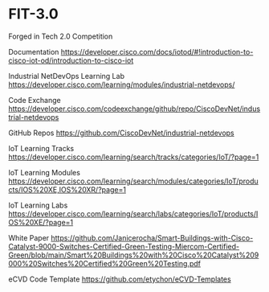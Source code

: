 # FIT-3.0
Forged in Tech 2.0 Competition

Documentation
https://developer.cisco.com/docs/iotod/#!introduction-to-cisco-iot-od/introduction-to-cisco-iot

Industrial NetDevOps Learning Lab
https://developer.cisco.com/learning/modules/industrial-netdevops/

Code Exchange
https://developer.cisco.com/codeexchange/github/repo/CiscoDevNet/industrial-netdevops

GitHub Repos
https://github.com/CiscoDevNet/industrial-netdevops

IoT Learning Tracks
https://developer.cisco.com/learning/search/tracks/categories/IoT/?page=1

IoT Learning Modules
https://developer.cisco.com/learning/search/modules/categories/IoT/products/IOS%20XE,IOS%20XR/?page=1

IoT Learning Labs
https://developer.cisco.com/learning/search/labs/categories/IoT/products/IOS%20XE/?page=1


White Paper
https://github.com/Janicerocha/Smart-Buildings-with-Cisco-Catalyst-9000-Switches-Certified-Green-Testing-Miercom-Certified-Green/blob/main/Smart%20Buildings%20with%20Cisco%20Catalyst%209000%20Switches%20Certified%20Green%20Testing.pdf

eCVD Code Template
https://github.com/etychon/eCVD-Templates
